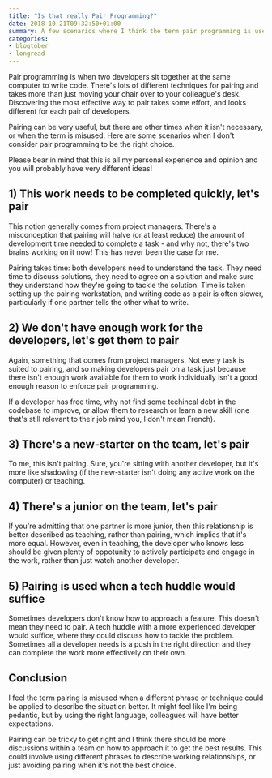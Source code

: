 ```yaml
---
title: "Is that really Pair Programming?"
date: 2018-10-21T09:32:50+01:00
summary: A few scenarios where I think the term pair programming is used incorrectly.
categories:
- blogtober
- longread
---
```


Pair programming is when two developers sit together at the same computer to write code. There's lots of different techniques for pairing and takes more than just moving your chair over to your colleague's desk. Discovering the most effective way to pair takes some effort, and looks different for each pair of developers.

Pairing can be very useful, but there are other times when it isn't necessary, or when the term is misused. Here are some scenarios when I don't consider pair programming to be the right choice.

Please bear in mind that this is all my personal experience and opinion and you will probably have very different ideas!

## 1) This work needs to be completed quickly, let's pair

This notion generally comes from project managers. There's a misconception that pairing will halve (or at least reduce) the amount of development time needed to complete a task - and why not, there's two brains working on it now! This has never been the case for me.

Pairing takes time: both developers need to understand the task. They need time to discuss solutions, they need to agree on a solution and make sure they understand how they're going to tackle the solution. Time is taken setting up the pairing workstation, and writing code as a pair is often slower, particularly if one partner tells the other what to write.

## 2) We don't have enough work for the developers, let's get them to pair

Again, something that comes from project managers. Not every task is suited to pairing, and so making developers pair on a task just because there isn't enough work available for them to work individually isn't a good enough reason to enforce pair programming.

If a developer has free time, why not find some techincal debt in the codebase to improve, or allow them to research or learn a new skill (one that's still relevant to their job mind you, I don't mean French).

## 3) There's a new-starter on the team, let's pair

To me, this isn't pairing. Sure, you're sitting with another developer, but it's more like shadowing (if the new-starter isn't doing any active work on the computer) or teaching.

## 4) There's a junior on the team, let's pair

If you're admitting that one partner is more junior, then this relationship is better described as teaching, rather than pairing, which implies that it's more equal. However, even in teaching, the developer who knows less should be given plenty of oppotunity to actively participate and engage in the work, rather than just watch another developer.

## 5) Pairing is used when a tech huddle would suffice

Sometimes developers don't know how to approach a feature. This doesn't mean they need to pair. A tech huddle with a more experienced developer would suffice, where they could discuss how to tackle the problem. Sometimes all a developer needs is a push in the right direction and they can complete the work more effectively on their own.

## Conclusion

I feel the term pairing is misused when a different phrase or technique could be applied to describe the situation better. It might feel like I'm being pedantic, but by using the right language, colleagues will have better expectations.

Pairing can be tricky to get right and I think there should be more discussions within a team on how to approach it to get the best results. This could involve using different phrases to describe working relationships, or just avoiding pairing when it's not the best choice.
